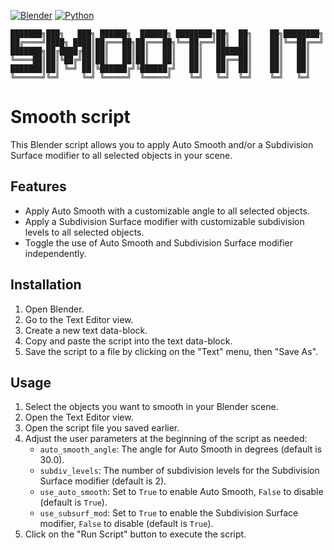 [![Blender](https://img.shields.io/badge/Blender-3.6-orange.svg)](https://www.blender.org/download/releases/3-6/)
[![Python](https://img.shields.io/badge/Python-3.10.13-blue.svg)](https://www.python.org/downloads/release/python-31013/)
```
███████╗███╗   ███╗ ██████╗  ██████╗ ████████╗██╗  ██╗    ██╗████████╗
██╔════╝████╗ ████║██╔═══██╗██╔═══██╗╚══██╔══╝██║  ██║    ██║╚══██╔══╝
███████╗██╔████╔██║██║   ██║██║   ██║   ██║   ███████║    ██║   ██║   
╚════██║██║╚██╔╝██║██║   ██║██║   ██║   ██║   ██╔══██║    ██║   ██║   
███████║██║ ╚═╝ ██║╚██████╔╝╚██████╔╝   ██║   ██║  ██║    ██║   ██║   
╚══════╝╚═╝     ╚═╝ ╚═════╝  ╚═════╝    ╚═╝   ╚═╝  ╚═╝    ╚═╝   ╚═╝   
```
# Smooth script

This Blender script allows you to apply Auto Smooth and/or a Subdivision Surface modifier to all selected objects in your scene.

## Features

- Apply Auto Smooth with a customizable angle to all selected objects.
- Apply a Subdivision Surface modifier with customizable subdivision levels to all selected objects.
- Toggle the use of Auto Smooth and Subdivision Surface modifier independently.

## Installation

1. Open Blender.
2. Go to the Text Editor view.
3. Create a new text data-block.
4. Copy and paste the script into the text data-block.
5. Save the script to a file by clicking on the "Text" menu, then "Save As".

## Usage

1. Select the objects you want to smooth in your Blender scene.
2. Open the Text Editor view.
3. Open the script file you saved earlier.
4. Adjust the user parameters at the beginning of the script as needed:
   - `auto_smooth_angle`: The angle for Auto Smooth in degrees (default is 30.0).
   - `subdiv_levels`: The number of subdivision levels for the Subdivision Surface modifier (default is 2).
   - `use_auto_smooth`: Set to `True` to enable Auto Smooth, `False` to disable (default is `True`).
   - `use_subsurf_mod`: Set to `True` to enable the Subdivision Surface modifier, `False` to disable (default is `True`).
5. Click on the "Run Script" button to execute the script.
